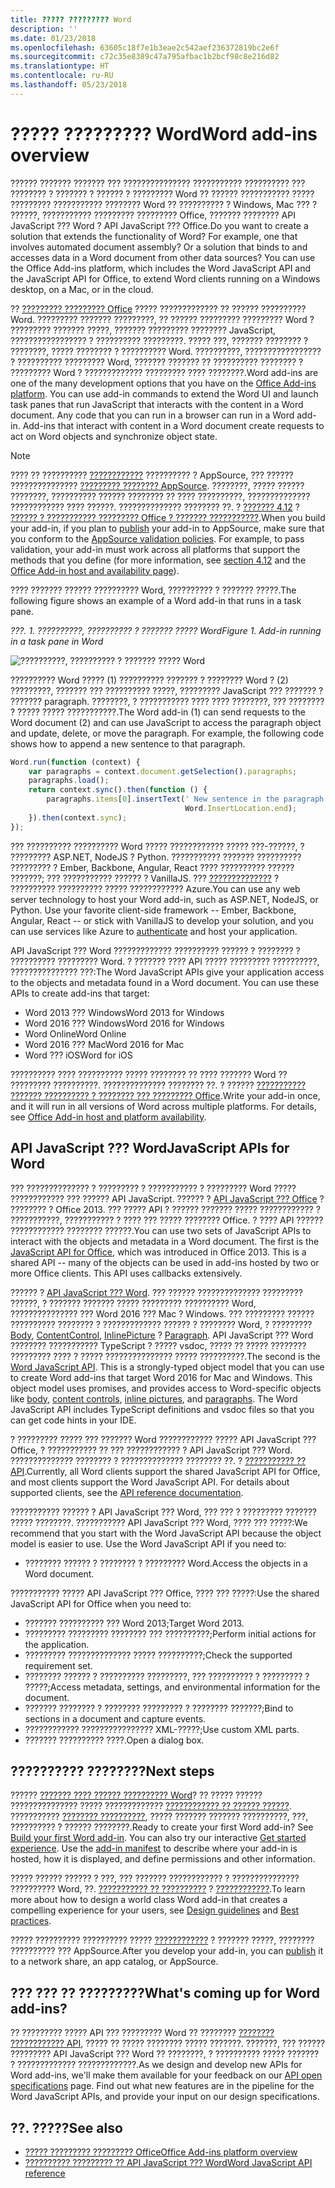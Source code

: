 ```yaml
---
title: ????? ????????? Word
description: ''
ms.date: 01/23/2018
ms.openlocfilehash: 63605c18f7e1b3eae2c542aef236372819bc2e6f
ms.sourcegitcommit: c72c35e8389c47a795afbac1b2bcf98c8e216d82
ms.translationtype: HT
ms.contentlocale: ru-RU
ms.lasthandoff: 05/23/2018
---
```

# <a name="word-add-ins-overview"></a><span data-ttu-id="56df1-102">????? ????????? Word</span><span class="sxs-lookup"><span data-stu-id="56df1-102">Word add-ins overview</span></span>

<span data-ttu-id="56df1-p101">?????? ??????? ??????? ??? ??????????????? ??????????? ?????????? ??? ???????? ? ??????? ? ?????? ? ????????? Word ?? ?????? ??????????? ????? ????????? ??????????? ???????? Word ?? ?????????? ? Windows, Mac ??? ? ??????, ??????????? ????????? ????????? Office, ??????? ???????? API JavaScript ??? Word ? API JavaScript ??? Office.</span><span class="sxs-lookup"><span data-stu-id="56df1-p101">Do you want to create a solution that extends the functionality of Word? For example, one that involves automated document assembly? Or a solution that binds to and accesses data in a Word document from other data sources? You can use the Office Add-ins platform, which includes the Word JavaScript API and the JavaScript API for Office, to extend Word clients running on a Windows desktop, on a Mac, or in the cloud.</span></span>

<span data-ttu-id="56df1-p102">?? [????????? ????????? Office](../overview/office-add-ins.md) ????? ????????????? ?? ?????? ?????????? Word. ????????? ??????? ?????????, ?? ?????? ????????? ????????? Word ? ????????? ??????? ?????, ??????? ????????? ???????? JavaScript, ????????????????? ? ?????????? ?????????. ????? ???, ??????? ???????? ? ????????, ????? ???????? ? ?????????? Word. ??????????, ????????????????? ? ?????????? ????????? Word, ??????? ??????? ?? ?????????? ???????? ? ????????? Word ? ????????????? ????????? ???? ????????.</span><span class="sxs-lookup"><span data-stu-id="56df1-p102">Word add-ins are one of the many development options that you have on the [Office Add-ins platform](../overview/office-add-ins.md). You can use add-in commands to extend the Word UI and launch task panes that run JavaScript that interacts with the content in a Word document. Any code that you can run in a browser can run in a Word add-in. Add-ins that interact with content in a Word document create requests to act on Word objects and synchronize object state.</span></span> 

> [!NOTE]
> <span data-ttu-id="56df1-p103">???? ?? ?????????? [????????????](../publish/publish.md) ?????????? ? AppSource, ??? ?????? ??????????????? [????????? ???????? AppSource](https://docs.microsoft.com/en-us/office/dev/store/validation-policies). ????????, ????? ?????? ????????, ?????????? ?????? ???????? ?? ???? ??????????, ?????????????? ???????????? ???? ??????. ?????????????? ???????? ??. ? [??????? 4.12](https://docs.microsoft.com/en-us/office/dev/store/validation-policies#4-apps-and-add-ins-behave-predictably) ? [?????? ? ??????????? ????????? Office ? ??????? ???????????](../overview/office-add-in-availability.md).</span><span class="sxs-lookup"><span data-stu-id="56df1-p103">When you build your add-in, if you plan to [publish](../publish/publish.md) your add-in to AppSource, make sure that you conform to the [AppSource validation policies](https://docs.microsoft.com/en-us/office/dev/store/validation-policies). For example, to pass validation, your add-in must work across all platforms that support the methods that you define (for more information, see [section 4.12](https://docs.microsoft.com/en-us/office/dev/store/validation-policies#4-apps-and-add-ins-behave-predictably) and the [Office Add-in host and availability page](../overview/office-add-in-availability.md)).</span></span>

<span data-ttu-id="56df1-113">???? ??????? ?????? ?????????? Word, ?????????? ? ??????? ?????.</span><span class="sxs-lookup"><span data-stu-id="56df1-113">The following figure shows an example of a Word add-in that runs in a task pane.</span></span>

<span data-ttu-id="56df1-114">*???. 1. ??????????, ?????????? ? ??????? ????? Word*</span><span class="sxs-lookup"><span data-stu-id="56df1-114">*Figure 1. Add-in running in a task pane in Word*</span></span>

![??????????, ?????????? ? ??????? ????? Word](../images/word-add-in-show-host-client.png)

<span data-ttu-id="56df1-p104">?????????? Word ????? (1) ?????????? ??????? ? ???????? Word ? (2) ?????????, ??????? ??? ?????????? ?????, ????????? JavaScript ??? ??????? ? ??????? paragraph. ????????, ? ??????????? ???? ???? ????????, ??? ???????? ? ????? ????? ???????????.</span><span class="sxs-lookup"><span data-stu-id="56df1-p104">The Word add-in (1) can send requests to the Word document (2) and can use JavaScript to access the paragraph object and update, delete, or move the paragraph. For example, the following code shows how to append a new sentence to that paragraph.</span></span>

```js
Word.run(function (context) {
    var paragraphs = context.document.getSelection().paragraphs;
    paragraphs.load();
    return context.sync().then(function () {
        paragraphs.items[0].insertText(' New sentence in the paragraph.',
                                       Word.InsertLocation.end);
    }).then(context.sync);
});

```

<span data-ttu-id="56df1-p105">??? ?????????? ?????????? Word ????? ???????????? ????? ???-??????, ? ????????? ASP.NET, NodeJS ? Python. ??????????? ??????? ?????????? ????????? ? Ember, Backbone, Angular, React ???? ?????????? ?????? ???????; ??? ??????????? ?????? ? VanillaJS. ??? [??????????????](../develop/use-the-oauth-authorization-framework-in-an-office-add-in.md) ? ?????????? ?????????? ????? ???????????? Azure.</span><span class="sxs-lookup"><span data-stu-id="56df1-p105">You can use any web server technology to host your Word add-in, such as ASP.NET, NodeJS, or Python. Use your favorite client-side framework -- Ember, Backbone, Angular, React -- or stick with VanillaJS to develop your solution, and you can use services like Azure to [authenticate](../develop/use-the-oauth-authorization-framework-in-an-office-add-in.md) and host your application.</span></span>

<span data-ttu-id="56df1-p106">API JavaScript ??? Word ????????????? ?????????? ?????? ? ???????? ? ?????????? ????????? Word. ? ??????? ???? API ????? ????????? ??????????, ??????????????? ???:</span><span class="sxs-lookup"><span data-stu-id="56df1-p106">The Word JavaScript APIs give your application access to the objects and metadata found in a Word document. You can use these APIs to create add-ins that target:</span></span>

* <span data-ttu-id="56df1-122">Word 2013 ??? Windows</span><span class="sxs-lookup"><span data-stu-id="56df1-122">Word 2013 for Windows</span></span>
* <span data-ttu-id="56df1-123">Word 2016 ??? Windows</span><span class="sxs-lookup"><span data-stu-id="56df1-123">Word 2016 for Windows</span></span>
* <span data-ttu-id="56df1-124">Word Online</span><span class="sxs-lookup"><span data-stu-id="56df1-124">Word Online</span></span>
* <span data-ttu-id="56df1-125">Word 2016 ??? Mac</span><span class="sxs-lookup"><span data-stu-id="56df1-125">Word 2016 for Mac</span></span>
* <span data-ttu-id="56df1-126">Word ??? iOS</span><span class="sxs-lookup"><span data-stu-id="56df1-126">Word for iOS</span></span>

<span data-ttu-id="56df1-p107">?????????? ???? ?????????? ????? ???????? ?? ???? ??????? Word ?? ????????? ??????????. ?????????????? ???????? ??. ? ?????? [??????????? ??????? ?????????? ? ???????? ??? ????????? Office](../overview/office-add-in-availability.md).</span><span class="sxs-lookup"><span data-stu-id="56df1-p107">Write your add-in once, and it will run in all versions of Word across multiple platforms. For details, see [Office Add-in host and platform availability](../overview/office-add-in-availability.md).</span></span>

## <a name="javascript-apis-for-word"></a><span data-ttu-id="56df1-129">API JavaScript ??? Word</span><span class="sxs-lookup"><span data-stu-id="56df1-129">JavaScript APIs for Word</span></span>

<span data-ttu-id="56df1-p108">??? ?????????????? ? ????????? ? ??????????? ? ????????? Word ????? ???????????? ??? ?????? API JavaScript. ?????? ? [API JavaScript ??? Office](https://dev.office.com/reference/add-ins/javascript-api-for-office?product=word) ? ???????? ? Office 2013. ??? ????? API ? ?????? ??????? ????? ???????????? ? ???????????, ??????????? ? ???? ??? ????? ???????? Office. ? ???? API ?????? ???????????? ???????? ??????.</span><span class="sxs-lookup"><span data-stu-id="56df1-p108">You can use two sets of JavaScript APIs to interact with the objects and metadata in a Word document. The first is the [JavaScript API for Office](https://dev.office.com/reference/add-ins/javascript-api-for-office?product=word), which was introduced in Office 2013. This is a shared API -- many of the objects can be used in add-ins hosted by two or more Office clients. This API uses callbacks extensively.</span></span> 

<span data-ttu-id="56df1-p109">?????? ? [API JavaScript ??? Word](https://dev.office.com/reference/add-ins/word/word-add-ins-reference-overview). ??? ?????? ?????????????? ????????? ??????, ? ??????? ??????? ????? ????????? ?????????? Word, ??????????????? ??? Word 2016 ??? Mac ? Windows. ??? ????????? ?????? ?????????? ???????? ? ????????????? ?????? ? ???????? Word, ? ????????? [Body](https://dev.office.com/reference/add-ins/word/body), [ContentControl](https://dev.office.com/reference/add-ins/word/contentcontrol), [InlinePicture](https://dev.office.com/reference/add-ins/word/inlinepicture) ? [Paragraph](https://dev.office.com/reference/add-ins/word/paragraph). API JavaScript ??? Word ???????? ??????????? TypeScript ? ????? vsdoc, ????? ?? ????? ???????? ????????? ???? ? ????? ??????????????? ????? ??????????.</span><span class="sxs-lookup"><span data-stu-id="56df1-p109">The second is the [Word JavaScript API](https://dev.office.com/reference/add-ins/word/word-add-ins-reference-overview). This is a strongly-typed object model that you can use to create Word add-ins that target Word 2016 for Mac and Windows. This object model uses promises, and provides access to Word-specific objects like [body](https://dev.office.com/reference/add-ins/word/body), [content controls](https://dev.office.com/reference/add-ins/word/contentcontrol), [inline pictures](https://dev.office.com/reference/add-ins/word/inlinepicture), and [paragraphs](https://dev.office.com/reference/add-ins/word/paragraph). The Word JavaScript API includes TypeScript definitions and vsdoc files so that you can get code hints in your IDE.</span></span>

<span data-ttu-id="56df1-p110">? ????????? ????? ??? ??????? Word ???????????? ????? API JavaScript ??? Office, ? ??????????? ?? ??? ???????????? ? API JavaScript ??? Word. ?????????????? ???????? ? ?????????????? ???????? ??. ? [??????????? ?? API](https://dev.office.com/reference/add-ins/javascript-api-for-office?product=word).</span><span class="sxs-lookup"><span data-stu-id="56df1-p110">Currently, all Word clients support the shared JavaScript API for Office, and most clients support the Word JavaScript API. For details about supported clients, see the [API reference documentation](https://dev.office.com/reference/add-ins/javascript-api-for-office?product=word).</span></span>

<span data-ttu-id="56df1-p111">??????????? ?????? ? API JavaScript ??? Word, ??? ??? ? ????????? ??????? ????? ????????. ??????????? API JavaScript ??? Word, ???? ??? ?????:</span><span class="sxs-lookup"><span data-stu-id="56df1-p111">We recommend that you start with the Word JavaScript API because the object model is easier to use. Use the Word JavaScript API if you need to:</span></span>

* <span data-ttu-id="56df1-142">???????? ?????? ? ???????? ? ????????? Word.</span><span class="sxs-lookup"><span data-stu-id="56df1-142">Access the objects in a Word document.</span></span>

<span data-ttu-id="56df1-143">??????????? ????? API JavaScript ??? Office, ???? ??? ?????:</span><span class="sxs-lookup"><span data-stu-id="56df1-143">Use the shared JavaScript API for Office when you need to:</span></span>

* <span data-ttu-id="56df1-144">??????? ?????????? ??? Word 2013;</span><span class="sxs-lookup"><span data-stu-id="56df1-144">Target Word 2013.</span></span>
* <span data-ttu-id="56df1-145">????????? ????????? ???????? ??? ??????????;</span><span class="sxs-lookup"><span data-stu-id="56df1-145">Perform initial actions for the application.</span></span>
* <span data-ttu-id="56df1-146">????????? ?????????????? ????? ??????????;</span><span class="sxs-lookup"><span data-stu-id="56df1-146">Check the supported requirement set.</span></span>
* <span data-ttu-id="56df1-147">???????? ?????? ? ?????????? ?????????, ??? ?????????? ? ????????? ? ?????;</span><span class="sxs-lookup"><span data-stu-id="56df1-147">Access metadata, settings, and environmental information for the document.</span></span>
* <span data-ttu-id="56df1-148">??????? ???????? ? ???????? ????????? ? ???????? ???????;</span><span class="sxs-lookup"><span data-stu-id="56df1-148">Bind to sections in a document and capture events.</span></span>
* <span data-ttu-id="56df1-149">???????????? ???????????????? XML-?????;</span><span class="sxs-lookup"><span data-stu-id="56df1-149">Use custom XML parts.</span></span>
* <span data-ttu-id="56df1-150">??????? ?????????? ????.</span><span class="sxs-lookup"><span data-stu-id="56df1-150">Open a dialog box.</span></span>

## <a name="next-steps"></a><span data-ttu-id="56df1-151">?????????? ????????</span><span class="sxs-lookup"><span data-stu-id="56df1-151">Next steps</span></span>

<span data-ttu-id="56df1-p112">?????? [??????? ???? ?????? ?????????? Word](word-add-ins.md)? ?? ????? ?????? ??????????????? ????? ????????????? [???????????? ?? ?????? ??????](http://dev.office.com/getting-started/addins?product=Word). ??????????? [???????? ??????????](../develop/add-in-manifests.md), ????? ??????? ??????? ??????????, ???, ?????????? ? ?????? ????????.</span><span class="sxs-lookup"><span data-stu-id="56df1-p112">Ready to create your first Word add-in? See [Build your first Word add-in](word-add-ins.md). You can also try our interactive [Get started experience](http://dev.office.com/getting-started/addins?product=Word). Use the [add-in manifest](../develop/add-in-manifests.md) to describe where your add-in is hosted, how it is displayed, and define permissions and other information.</span></span>

<span data-ttu-id="56df1-156">????? ?????? ?????? ? ???, ??? ??????? ???????????? ? ??????????????? ?????????? Word, ??. [??????????? ?? ??????????](../design/add-in-design.md) ? [????????????](../concepts/add-in-development-best-practices.md).</span><span class="sxs-lookup"><span data-stu-id="56df1-156">To learn more about how to design a world class Word add-in that creates a compelling experience for your users, see [Design guidelines](../design/add-in-design.md) and [Best practices](../concepts/add-in-development-best-practices.md).</span></span>

<span data-ttu-id="56df1-157">????? ?????????? ?????????? ????? [????????????](../publish/publish.md) ? ??????? ?????, ???????? ?????????? ??? AppSource.</span><span class="sxs-lookup"><span data-stu-id="56df1-157">After you develop your add-in, you can [publish](../publish/publish.md) it to a network share, an app catalog, or AppSource.</span></span>

## <a name="whats-coming-up-for-word-add-ins"></a><span data-ttu-id="56df1-158">??? ??? ?? ?????????</span><span class="sxs-lookup"><span data-stu-id="56df1-158">What's coming up for Word add-ins?</span></span>

<span data-ttu-id="56df1-p113">?? ????????? ????? API ??? ????????? Word ?? ???????? [???????? ???????????? API](https://dev.office.com/reference/add-ins/openspec), ????? ?? ????? ???????? ????? ???????. ???????, ??? ?????? ????????? API JavaScript ??? Word ?? ????????, ? ?????????? ????? ??????? ? ????????????? ?????????????.</span><span class="sxs-lookup"><span data-stu-id="56df1-p113">As we design and develop new APIs for Word add-ins, we'll make them available for your feedback on our [API open specifications](https://dev.office.com/reference/add-ins/openspec) page. Find out what new features are in the pipeline for the Word JavaScript APIs, and provide your input on our design specifications.</span></span>

## <a name="see-also"></a><span data-ttu-id="56df1-161">??. ?????</span><span class="sxs-lookup"><span data-stu-id="56df1-161">See also</span></span>

* [<span data-ttu-id="56df1-162">????? ????????? ????????? Office</span><span class="sxs-lookup"><span data-stu-id="56df1-162">Office Add-ins platform overview</span></span>](../overview/office-add-ins.md)
* [<span data-ttu-id="56df1-163">?????????? ????????? ?? API JavaScript ??? Word</span><span class="sxs-lookup"><span data-stu-id="56df1-163">Word JavaScript API reference</span></span>](https://dev.office.com/reference/add-ins/word/word-add-ins-reference-overview)

